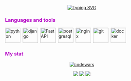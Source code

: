 <div id="header" align="center">
  <a href="https://git.io/typing-svg"><img src="https://readme-typing-svg.herokuapp.com?font=Castoro+Titling&weight=300&size=30&duration=4000&pause=1000&color=B710C7&repeat=true&random=true&width=435&lines=Hi+there%2C+I'm+Ivan" alt="Typing SVG" /></a>
</div>

<font color=#B710C7><h3>Languages and tools</h3></font>

<img src="https://cdn.worldvectorlogo.com/logos/python-5.svg" title="python" width="50" height="50"/>&nbsp;
<img src="https://cdn.worldvectorlogo.com/logos/django.svg" title="django" width="50" height="50"/>&nbsp;
<img src="https://cdn.jsdelivr.net/gh/devicons/devicon/icons/fastapi/fastapi-plain.svg" title="FastAPI" width="50" height="50"/>&nbsp;
<img src="https://cdn.worldvectorlogo.com/logos/postgresql.svg" title="postgresql" width="50" height="50"/>&nbsp;
<img src="https://cdn.jsdelivr.net/gh/devicons/devicon/icons/nginx/nginx-original.svg" title="nginx" width="50" height="50"/>&nbsp;
<img src="https://cdn.jsdelivr.net/gh/devicons/devicon/icons/git/git-plain.svg" title="git" width="50" height="50"/>&nbsp;
<img src="https://cdn.jsdelivr.net/gh/devicons/devicon/icons/docker/docker-original-wordmark.svg" title="docker" width="50" height="50"/>&nbsp;

<font color=#B710C7><h3>My stat</h3></font>

<div id="stat" align="center">

  [![codewars](https://www.codewars.com/users/clownvkkaschenko/badges/large)](https://www.codewars.com/users/clownvkkaschenko)

  <img src="http://github-profile-summary-cards.vercel.app/api/cards/profile-details?username=clownvkkaschenko&theme=jolly"/>
  <img src="http://github-profile-summary-cards.vercel.app/api/cards/productive-time?username=clownvkkaschenko&theme=jolly&utcOffset=8"/>
  <img src="http://github-profile-summary-cards.vercel.app/api/cards/stats?username=clownvkkaschenko&theme=jolly"/>
</div>
